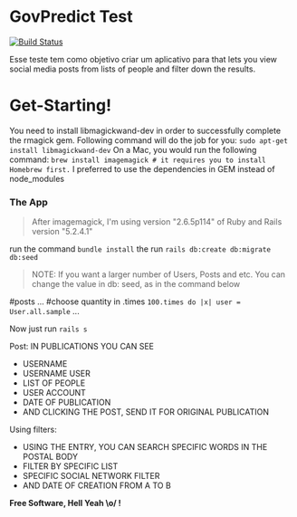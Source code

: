 # GovPredict Test


[![Build Status](https://travis-ci.org/joemccann/dillinger.svg?branch=master)](https://travis-ci.org/joemccann/dillinger)

Esse teste tem como objetivo criar um aplicativo para that lets you view social media posts from lists of people and filter down the results.
# Get-Starting!
You need to install libmagickwand-dev in order to successfully complete the rmagick gem. Following command will do the job for you:
`sudo apt-get install libmagickwand-dev`
On a Mac, you would run the following command:
`brew install imagemagick # it requires you to install Homebrew first.`
I preferred to use the dependencies in GEM instead of node_modules

### The App
>After imagemagick, I'm using version "2.6.5p114" of Ruby and Rails version "5.2.4.1"

run the command
`bundle install`
the run
`rails db:create db:migrate db:seed`
> NOTE: If you want a larger number of Users, Posts and etc. You can change the value in db: seed, as in the command below

  #posts
... #choose quantity in .times
  `100.times do |x|
  user = User.all.sample`
  ...

Now just run `rails s`

Post:
IN PUBLICATIONS YOU CAN SEE

  - USERNAME
  - USERNAME USER
  - LIST OF PEOPLE
  - USER ACCOUNT
  - DATE OF PUBLICATION
  - AND CLICKING THE POST, SEND IT FOR ORIGINAL PUBLICATION

Using filters:
  - USING THE ENTRY, YOU CAN SEARCH SPECIFIC WORDS IN THE POSTAL BODY
  - FILTER BY SPECIFIC LIST
  - SPECIFIC SOCIAL NETWORK FILTER
  - AND DATE OF CREATION FROM A TO B

**Free Software, Hell Yeah \o/ !**
